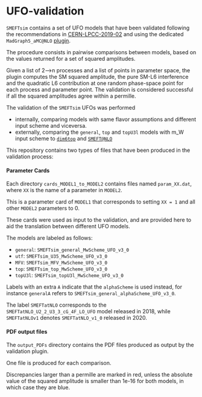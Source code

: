 # UFO-validation

`SMEFTsim` contains a set of UFO models that have been validated following the recommendations in [CERN-LPCC-2019-02](http://cds.cern.ch/record/2680993) and using the dedicated `MadGraph5_aMC@NLO` [plugin](code.launchpad.net/~rwgtdim6/mg5amcnlo/plugin_eft_contrib).

The procedure consists in pairwise comparisons between models, based on the values returned for a set of squared amplitudes. 

Given a list of 2-->n processes and a list of points in parameter space, the plugin computes the SM squared amplitude, the pure SM-L6 interference and the quadratic L6 contribution at one random phase-space point for each process and parameter point. The validation is considered successful if all the squared amplitudes agree within a permille.

The validation of the `SMEFTsim` UFOs was performed
- internally, comparing models with same flavor assumptions and different input scheme and viceversa.
- externally, comparing the `general`, `top` and `topU3l` models with m_W input scheme to [`dim6top`](feynrules.irmp.ucl.ac.be/wiki/dim6top) and [`SMEFT@NLO`](feynrules.irmp.ucl.ac.be/wiki/SMEFTatNLO)


This repository contains two types of files that have been produced in the validation process:
#### Parameter Cards

Each directory `cards_MODEL1_to_MODEL2` contains files named `param_XX.dat`, where `XX` is the name of a parameter in `MODEL2`.

This is a parameter card of `MODEL1` that corresponds to setting `XX = 1` and all other `MODEL2` parameters to 0.

These cards were used as input to the validation, and are provided here to aid the translation between different UFO models.

The models are labeled as follows:
- `general`: `SMEFTsim_general_MwScheme_UFO_v3_0`
- `utf`: `SMEFTsim_U35_MwScheme_UFO_v3_0`
- `MFV`: `SMEFTsim_MFV_MwScheme_UFO_v3_0`
- `top`: `SMEFTsim_top_MwScheme_UFO_v3_0`
- `topU3l`: `SMEFTsim_topU3l_MwScheme_UFO_v3_0`

Labels with an extra `A` indicate that the `alphaScheme` is used instead, for instance `generalA` refers to `SMEFTsim_general_alphaScheme_UFO_v3_0`.

The label `SMEFTatNLO` corresponds to the `SMEFTatNLO_U2_2_U3_3_cG_4F_LO_UFO` model released in 2018, while `SMEFTatNLOv1` denotes `SMEFTatNLO_v1_0` released in 2020.


#### PDF output files

The `output_PDFs` directory contains the PDF files produced as output by the validation plugin.

One file is produced for each comparison.

Discrepancies larger than a permille are marked in red, unless the absolute value of the squared amplitude is smaller than 1e-16 for both models, in which case they are blue.



